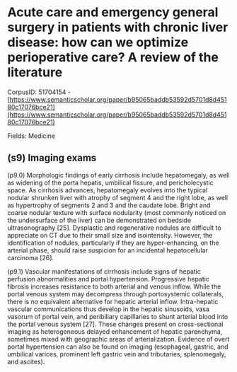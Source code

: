 # Acute care and emergency general surgery in patients with chronic liver disease: how can we optimize perioperative care? A review of the literature

CorpusID: 51704154 - [https://www.semanticscholar.org/paper/b95065baddb53592d5701d8d45180c17076bce21](https://www.semanticscholar.org/paper/b95065baddb53592d5701d8d45180c17076bce21)

Fields: Medicine

## (s9) Imaging exams
(p9.0) Morphologic findings of early cirrhosis include hepatomegaly, as well as widening of the porta hepatis, umbilical fissure, and pericholecystic space. As cirrhosis advances, hepatomegaly evolves into the typical nodular shrunken liver with atrophy of segment 4 and the right lobe, as well as hypertrophy of segments 2 and 3 and the caudate lobe. Bright and coarse nodular texture with surface nodularity (most commonly noticed on the undersurface of the liver) can be demonstrated on bedside ultrasonography [25]. Dysplastic and regenerative nodules are difficult to appreciate on CT due to their small size and isointensity. However, the identification of nodules, particularly if they are hyper-enhancing, on the arterial phase, should raise suspicion for an incidental hepatocellular carcinoma [26].

(p9.1) Vascular manifestations of cirrhosis include signs of hepatic perfusion abnormalities and portal hypertension. Progressive hepatic fibrosis increases resistance to both arterial and venous inflow. While the portal venous system may decompress through portosystemic collaterals, there is no equivalent alternative for hepatic arterial inflow. Intra-hepatic vascular communications thus develop in the hepatic sinusoids, vasa vasorum of portal vein, and peribiliary capillaries to shunt arterial blood into the portal venous system [27]. These changes present on cross-sectional imaging as heterogeneous delayed enhancement of hepatic parenchyma, sometimes mixed with geographic areas of arterialization. Evidence of overt portal hypertension can also be found on imaging (esophageal, gastric, and umbilical varices, prominent left gastric vein and tributaries, splenomegaly, and ascites).

